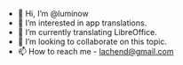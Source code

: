 - 👋 Hi, I’m @luminow
- 👀 I’m interested in app translations.
- 🌱 I’m currently translating LibreOffice.
- 💞️ I’m looking to collaborate on this topic.
- 📫 How to reach me - lachend@gmail.com

<!---
luminow/luminow is a ✨ special ✨ repository because its `README.md` (this file) appears on your GitHub profile.
You can click the Preview link to take a look at your changes.
--->
